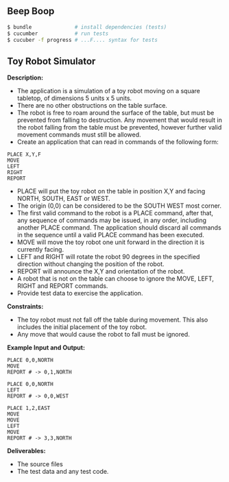 ## Beep Boop

```sh
$ bundle              # install dependencies (tests)
$ cucumber            # run tests
$ cucuber -f progress # ...F.... syntax for tests
```

## Toy Robot Simulator

**Description:**
- The application is a simulation of a toy robot moving on a square tabletop, of dimensions 5 units x 5 units.
- There are no other obstructions on the table surface.
- The robot is free to roam around the surface of the table, but must be prevented from falling to destruction. Any movement that would result in the robot falling from the table must be prevented, however further valid movement commands must still be allowed.
- Create an application that can read in commands of the following form:
```
PLACE X,Y,F
MOVE
LEFT
RIGHT
REPORT
```
- PLACE will put the toy robot on the table in position X,Y and facing NORTH, SOUTH, EAST or WEST.
- The origin (0,0) can be considered to be the SOUTH WEST most corner.
- The first valid command to the robot is a PLACE command, after that, any sequence of commands may be issued, in any order, including another PLACE command. The application should discard all commands in the sequence until a valid PLACE command has been executed.
- MOVE will move the toy robot one unit forward in the direction it is currently facing.
- LEFT and RIGHT will rotate the robot 90 degrees in the specified direction without changing the position of the robot.
- REPORT will announce the X,Y and orientation of the robot.
- A robot that is not on the table can choose to ignore the MOVE, LEFT, RIGHT and REPORT commands.
- Provide test data to exercise the application.

**Constraints:**
- The toy robot must not fall off the table during movement. This also includes the initial placement of the toy robot.
- Any move that would cause the robot to fall must be ignored.

**Example Input and Output:**
```
PLACE 0,0,NORTH
MOVE
REPORT # -> 0,1,NORTH
```
```
PLACE 0,0,NORTH
LEFT
REPORT # -> 0,0,WEST
```
```
PLACE 1,2,EAST
MOVE
MOVE
LEFT
MOVE
REPORT # -> 3,3,NORTH
```

**Deliverables:**
- The source files
- The test data and any test code.
